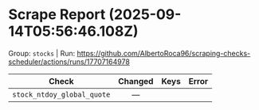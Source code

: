 # Scrape Report (2025-09-14T05:56:46.108Z)

Group: `stocks`  |  Run: https://github.com/AlbertoRoca96/scraping-checks-scheduler/actions/runs/17707164978

| Check | Changed | Keys | Error |
|---|:---:|:--|:--|
| `stock_ntdoy_global_quote` | — |  |  |
